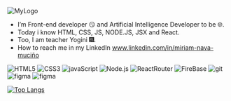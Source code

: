 ![MyLogo](https://raw.githubusercontent.com/MiriamNM/MiriamNM/main/assets/Logo%20gitHub.png)

- I’m Front-end developer 😏 and Artificial Intelligence Developer to be 🌐.
- Today i know HTML, CSS, JS, NODE.JS, JSX and React. 
- Too, I am teacher Yogini 🎆. 
- How to reach me in  my LinkedIn www.linkedin.com/in/miriam-nava-muciño

<!---
MiriamNM/MiriamNM is a ✨ special ✨ repository because its `README.md` (this file) appears on your GitHub profile.
You can click the Preview link to take a look at your changes.
--->


![HTML5](https://img.shields.io/badge/HTML5-E34F26?style=for-the-badge&logo=html5&logoColor=white)
![CSS3](https://img.shields.io/badge/CSS3-1572B6?style=for-the-badge&logo=css3&logoColor=white)
![javaScript](https://img.shields.io/badge/JavaScript-F7DF1E?style=for-the-badge&logo=javascript&logoColor=black)
![Node.js](https://img.shields.io/badge/Node.js-43853D?style=for-the-badge&logo=node.js&logoColor=white)
![ReactRouter](https://img.shields.io/badge/React_Router-CA4245?style=for-the-badge&logo=react-router&logoColor=white)
![FireBase](https://img.shields.io/badge/firebase-ffca28?style=for-the-badge&logo=firebase&logoColor=black)
![git](https://img.shields.io/badge/Git-F05032?style=for-the-badge&logo=git&logoColor=white)
![figma](https://img.shields.io/badge/Figma-F24E1E?style=for-the-badge&logo=figma&logoColor=white)
![figma](https://img.shields.io/badge/React_Native-20232A?style=for-the-badge&logo=react&logoColor=61DAFB)


[![Top Langs](https://github-readme-stats.vercel.app/api/top-langs/?username=MiriamNM&layout=compact)](https://github.com/MiriamNM/github-readme-stats)
